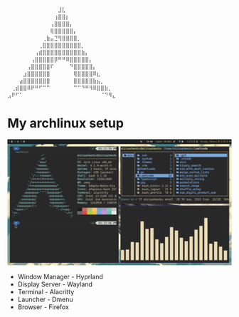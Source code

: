 ```
⠀⠀⠀⠀⠀⠀⠀⠀⠀⠀⠀⠀⠀⣸⣇⠀⠀⠀⠀⠀⠀⠀⠀⠀⠀⠀⠀⠀
⠀⠀⠀⠀⠀⠀⠀⠀⠀⠀⠀⠀⢰⣿⣿⡆⠀⠀⠀⠀⠀⠀⠀⠀⠀⠀⠀⠀
⠀⠀⠀⠀⠀⠀⠀⠀⠀⠀⠀⢠⣿⣿⣿⣿⡄⠀⠀⠀⠀⠀⠀⠀⠀⠀⠀⠀
⠀⠀⠀⠀⠀⠀⠀⠀⠀⠀⠀⢿⣿⣿⣿⣿⣿⡄⠀⠀⠀⠀⠀⠀⠀⠀⠀⠀
⠀⠀⠀⠀⠀⠀⠀⠀⠀⢀⣷⣤⣙⢻⣿⣿⣿⣿⡀⠀⠀⠀⠀⠀⠀⠀⠀⠀
⠀⠀⠀⠀⠀⠀⠀⠀⢀⣿⣿⣿⣿⣿⣿⣿⣿⣿⣿⡀⠀⠀⠀⠀⠀⠀⠀⠀
⠀⠀⠀⠀⠀⠀⠀⢠⣾⣿⣿⣿⣿⣿⣿⣿⣿⣿⣿⣷⡄⠀⠀⠀⠀⠀⠀⠀
⠀⠀⠀⠀⠀⠀⢠⣿⣿⣿⣿⣿⡿⠛⠛⠿⣿⣿⣿⣿⣿⡄⠀⠀⠀⠀⠀⠀
⠀⠀⠀⠀⠀⢠⣿⣿⣿⣿⣿⠏⠀⠀⠀⠀⠙⣿⣿⣿⣿⣿⡄⠀⠀⠀⠀⠀
⠀⠀⠀⠀⣰⣿⣿⣿⣿⣿⣿⠀⠀⠀⠀⠀⠀⢿⣿⣿⣿⣿⠿⣆⠀⠀⠀⠀
⠀⠀⠀⣴⣿⣿⣿⣿⣿⣿⣿⠀⠀⠀⠀⠀⠀⣿⣿⣿⣿⣿⣷⣦⡀⠀⠀⠀
⠀⢀⣾⣿⣿⠿⠟⠛⠋⠉⠉⠀⠀⠀⠀⠀⠀⠉⠉⠙⠛⠻⠿⣿⣿⣷⡀⠀
⣠⠟⠋⠁⠀⠀⠀⠀⠀⠀⠀⠀⠀⠀⠀⠀⠀⠀⠀⠀⠀⠀⠀⠀⠈⠙⠻⣄
```
# My archlinux setup

![Archlinux](./archlinux.jpg)

- Window Manager - Hyprland
- Display Server - Wayland
- Terminal - Alacritty
- Launcher - Dmenu
- Browser - Firefox
